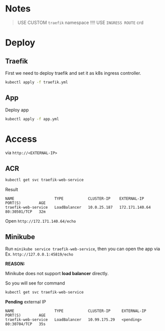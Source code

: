 # Notes

> USE CUSTOM `traefik` namespace !!!!
> USE `INGRESS ROUTE` crd

# Deploy

## Traefik

First we need to deploy traefik and set it as k8s ingress controller.

```bash
kubectl apply -f traefik.yml
```

## App

Deploy app

```bash
kubectl apply -f app.yml
```

# Access

via `http://<EXTERNAL-IP>`

## ACR

```bash
kubectl get svc traefik-web-service
```

Result

```
NAME                  TYPE           CLUSTER-IP    EXTERNAL-IP      PORT(S)        AGE
traefik-web-service   LoadBalancer   10.0.25.187   172.171.140.64   80:30501/TCP   32m
```

Open `http://172.171.140.64/echo`

## Minikube

Run `minikube service traefik-web-service`, then you can open the app via Ex. `http://127.0.0.1:45819/echo`

**REASON:**

Minikube does not support **load balancer** directly.

So you will see for command

```bash
kubectl get svc traefik-web-service
```

**Pending** external IP

```
NAME                  TYPE           CLUSTER-IP     EXTERNAL-IP   PORT(S)        AGE
traefik-web-service   LoadBalancer   10.99.175.29   <pending>     80:30704/TCP   35s
```
